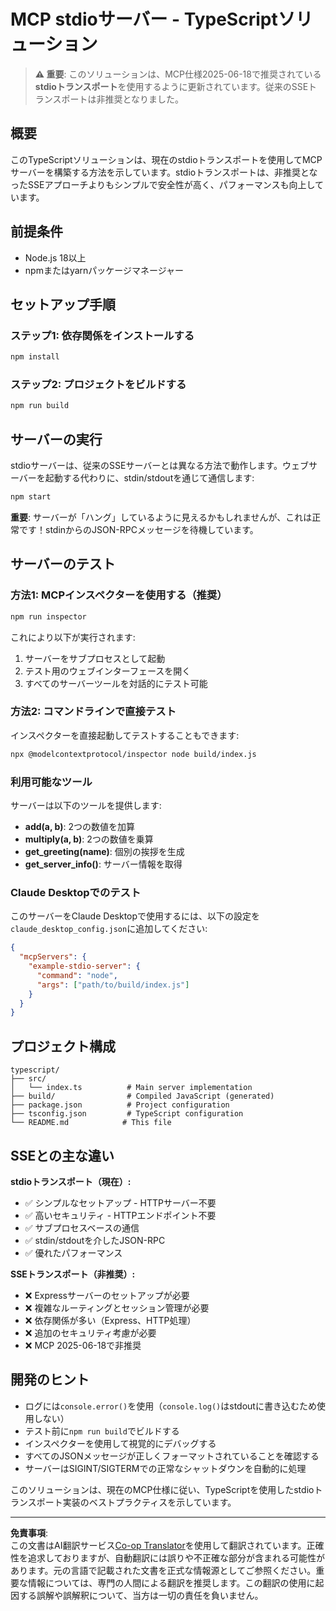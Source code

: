 <!--
CO_OP_TRANSLATOR_METADATA:
{
  "original_hash": "9d799c4a30a8383e0a74af9153262972",
  "translation_date": "2025-08-26T20:07:03+00:00",
  "source_file": "03-GettingStarted/05-stdio-server/solution/typescript/README.md",
  "language_code": "ja"
}
-->
# MCP stdioサーバー - TypeScriptソリューション

> **⚠️ 重要**: このソリューションは、MCP仕様2025-06-18で推奨されている**stdioトランスポート**を使用するように更新されています。従来のSSEトランスポートは非推奨となりました。

## 概要

このTypeScriptソリューションは、現在のstdioトランスポートを使用してMCPサーバーを構築する方法を示しています。stdioトランスポートは、非推奨となったSSEアプローチよりもシンプルで安全性が高く、パフォーマンスも向上しています。

## 前提条件

- Node.js 18以上
- npmまたはyarnパッケージマネージャー

## セットアップ手順

### ステップ1: 依存関係をインストールする

```bash
npm install
```

### ステップ2: プロジェクトをビルドする

```bash
npm run build
```

## サーバーの実行

stdioサーバーは、従来のSSEサーバーとは異なる方法で動作します。ウェブサーバーを起動する代わりに、stdin/stdoutを通じて通信します:

```bash
npm start
```

**重要**: サーバーが「ハング」しているように見えるかもしれませんが、これは正常です！stdinからのJSON-RPCメッセージを待機しています。

## サーバーのテスト

### 方法1: MCPインスペクターを使用する（推奨）

```bash
npm run inspector
```

これにより以下が実行されます:
1. サーバーをサブプロセスとして起動
2. テスト用のウェブインターフェースを開く
3. すべてのサーバーツールを対話的にテスト可能

### 方法2: コマンドラインで直接テスト

インスペクターを直接起動してテストすることもできます:

```bash
npx @modelcontextprotocol/inspector node build/index.js
```

### 利用可能なツール

サーバーは以下のツールを提供します:

- **add(a, b)**: 2つの数値を加算
- **multiply(a, b)**: 2つの数値を乗算  
- **get_greeting(name)**: 個別の挨拶を生成
- **get_server_info()**: サーバー情報を取得

### Claude Desktopでのテスト

このサーバーをClaude Desktopで使用するには、以下の設定を`claude_desktop_config.json`に追加してください:

```json
{
  "mcpServers": {
    "example-stdio-server": {
      "command": "node",
      "args": ["path/to/build/index.js"]
    }
  }
}
```

## プロジェクト構成

```
typescript/
├── src/
│   └── index.ts          # Main server implementation
├── build/                # Compiled JavaScript (generated)
├── package.json          # Project configuration
├── tsconfig.json         # TypeScript configuration
└── README.md            # This file
```

## SSEとの主な違い

**stdioトランスポート（現在）:**
- ✅ シンプルなセットアップ - HTTPサーバー不要
- ✅ 高いセキュリティ - HTTPエンドポイント不要
- ✅ サブプロセスベースの通信
- ✅ stdin/stdoutを介したJSON-RPC
- ✅ 優れたパフォーマンス

**SSEトランスポート（非推奨）:**
- ❌ Expressサーバーのセットアップが必要
- ❌ 複雑なルーティングとセッション管理が必要
- ❌ 依存関係が多い（Express、HTTP処理）
- ❌ 追加のセキュリティ考慮が必要
- ❌ MCP 2025-06-18で非推奨

## 開発のヒント

- ログには`console.error()`を使用（`console.log()`はstdoutに書き込むため使用しない）
- テスト前に`npm run build`でビルドする
- インスペクターを使用して視覚的にデバッグする
- すべてのJSONメッセージが正しくフォーマットされていることを確認する
- サーバーはSIGINT/SIGTERMでの正常なシャットダウンを自動的に処理

このソリューションは、現在のMCP仕様に従い、TypeScriptを使用したstdioトランスポート実装のベストプラクティスを示しています。

---

**免責事項**:  
この文書はAI翻訳サービス[Co-op Translator](https://github.com/Azure/co-op-translator)を使用して翻訳されています。正確性を追求しておりますが、自動翻訳には誤りや不正確な部分が含まれる可能性があります。元の言語で記載された文書を正式な情報源としてご参照ください。重要な情報については、専門の人間による翻訳を推奨します。この翻訳の使用に起因する誤解や誤解釈について、当方は一切の責任を負いません。